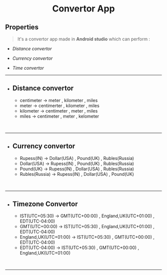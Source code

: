 <div align = "center">

# **Convertor App**

</div>

## Properties

> It's a convertor app made in **Android studio** which can perform :

* *Distance convertor*

* *Currency convertor*

* *Time convertor*

***

- ## Distance convertor
    - centimeter -> meter , kilometer , miles
    - meter -> centimerter , kilometer , miles
    - kilometer -> centimeter , meter , miles
    - miles -> centimeter , meter , kelometer

<br>

***

- ## Currency convertor
    - Rupess(IN) -> Dollar(USA) , Pound(UK) , Rubles(Russia)
    - Dollar(USA) -> Rupess(IN) , Pound(UK) , Rubles(Russia)
    - Pound(UK) -> Rupess(IN) , Dollar(USA) , Rubles(Russia)
    - Rubles(Russia) -> Rupess(IN) , Dollar(USA) , Pound(UK)

<br>

***

- ## Timezone Convertor 
    - IST(UTC+05:30) -> GMT(UTC+00:00) , England,UK(UTC+01:00) , EDT(UTC-04:00)
    - GMT(UTC+00:00) -> IST(UTC+05:30) , England,UK(UTC+01:00) , EDT(UTC-04:00)
    - England,UK(UTC+01:00) -> IST(UTC+05:30) , GMT(UTC+00:00) , EDT(UTC-04:00)
    - EDT(UTC-04:00) -> IST(UTC+05:30) , GMT(UTC+00:00) , England,UK(UTC+01:00)

<br>

***


